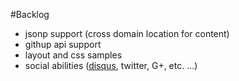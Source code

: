 #Backlog

- jsonp support (cross domain location for content)
- githup api support
- layout and css samples
- social abilities ([disqus](https://disqus.com/), twitter, G+, etc. ...)
 